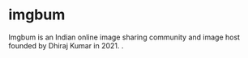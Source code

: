 # imgbum
Imgbum is an Indian online image sharing community and image host founded by Dhiraj Kumar in 2021. .
